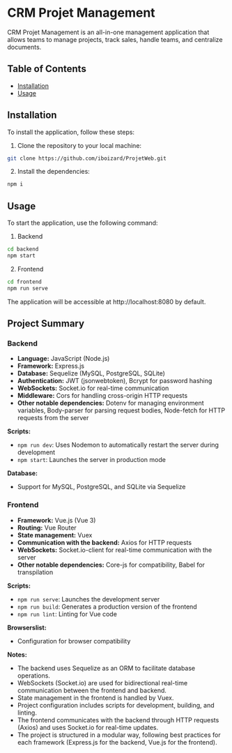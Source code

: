 # CRM Projet Management

CRM Projet Management is an all-in-one management application that allows teams to manage projects, track sales, handle teams, and centralize documents.

## Table of Contents

- [Installation](#installation)
- [Usage](#usage)

## Installation

To install the application, follow these steps:

1. Clone the repository to your local machine:

```bash
git clone https://github.com/iboizard/ProjetWeb.git
```

2. Install the dependencies:

```bash
npm i
```

## Usage

To start the application, use the following command:

 1. Backend

```bash
cd backend
npm start
```
  
 2. Frontend

```bash
cd frontend
npm run serve
```

The application will be accessible at http://localhost:8080 by default.

## Project Summary

### Backend

- **Language:** JavaScript (Node.js)
- **Framework:** Express.js
- **Database:** Sequelize (MySQL, PostgreSQL, SQLite)
- **Authentication:** JWT (jsonwebtoken), Bcrypt for password hashing
- **WebSockets:** Socket.io for real-time communication
- **Middleware:** Cors for handling cross-origin HTTP requests
- **Other notable dependencies:** Dotenv for managing environment variables, Body-parser for parsing request bodies, Node-fetch for HTTP requests from the server

**Scripts:**

- `npm run dev`: Uses Nodemon to automatically restart the server during development
- `npm start`: Launches the server in production mode

**Database:**

- Support for MySQL, PostgreSQL, and SQLite via Sequelize

### Frontend

- **Framework:** Vue.js (Vue 3)
- **Routing:** Vue Router
- **State management:** Vuex
- **Communication with the backend:** Axios for HTTP requests
- **WebSockets:** Socket.io-client for real-time communication with the server
- **Other notable dependencies:** Core-js for compatibility, Babel for transpilation

**Scripts:**

- `npm run serve`: Launches the development server
- `npm run build`: Generates a production version of the frontend
- `npm run lint`: Linting for Vue code

**Browserslist:**

- Configuration for browser compatibility

**Notes:**

- The backend uses Sequelize as an ORM to facilitate database operations.
- WebSockets (Socket.io) are used for bidirectional real-time communication between the frontend and backend.
- State management in the frontend is handled by Vuex.
- Project configuration includes scripts for development, building, and linting.
- The frontend communicates with the backend through HTTP requests (Axios) and uses Socket.io for real-time updates.
- The project is structured in a modular way, following best practices for each framework (Express.js for the backend, Vue.js for the frontend).
